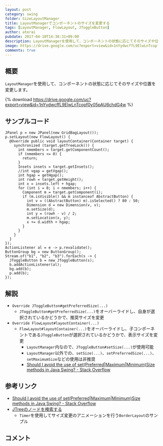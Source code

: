 ```yaml
---
layout: post
category: swing
folder: SizeLayoutManager
title: LayoutManagerでコンポーネントのサイズを変更する
tags: [LayoutManager, FlowLayout, JToggleButton]
author: aterai
pubdate: 2017-04-10T14:38:31+09:00
description: LayoutManagerを使用して、コンポーネントの状態に応じてそのサイズや位置を変更します。
image: https://drive.google.com/uc?export=view&id=1nYydwcffL9ElwLnTcopf0y05pAU6chdG4w
comments: true
---
```

## 概要
`LayoutManager`を使用して、コンポーネントの状態に応じてそのサイズや位置を変更します。

{% download https://drive.google.com/uc?export=view&id=1nYydwcffL9ElwLnTcopf0y05pAU6chdG4w %}

## サンプルコード
<pre class="prettyprint"><code>JPanel p = new JPanel(new GridBagLayout());
p.setLayout(new FlowLayout() {
  @Override public void layoutContainer(Container target) {
    synchronized (target.getTreeLock()) {
      int nmembers = target.getComponentCount();
      if (nmembers &lt;= 0) {
        return;
      }
      Insets insets = target.getInsets();
      //int vgap = getVgap();
      int hgap = getHgap();
      int rowh = target.getHeight();
      int x = insets.left + hgap;
      for (int i = 0; i &lt; nmembers; i++) {
        Component m = target.getComponent(i);
        if (m.isVisible() &amp;&amp; m instanceof AbstractButton) {
          int v = ((AbstractButton) m).isSelected() ? 80 : 50;
          Dimension d = new Dimension(v, v);
          m.setSize(d);
          int y = (rowh - v) / 2;
          m.setLocation(x, y);
          x += d.width + hgap;
        }
      }
    }
  }
});
ActionListener al = e -&gt; p.revalidate();
ButtonGroup bg = new ButtonGroup();
Stream.of("b1", "b2", "b3").forEach(s -&gt; {
  JToggleButton b = new JToggleButton(s);
  b.addActionListener(al);
  bg.add(b);
  p.add(b);
});
</code></pre>

## 解説
- `Override JToggleButton#getPreferredSize(...)`
    - `JToggleButton#getPreferredSize(...)`をオーバーライドし、自身が選択されているかどうかで、推奨サイズを変更
- `Override FlowLayout#layoutContainer(...)`
    - `FlowLayout#layoutContainer(...)`をオーバーライドし、子コンポーネントである`JToggleButton`が選択されているかどうかで、表示サイズを変更
        - `LayoutManager`内なので、`JToggleButton#setSize(...)`が使用可能
        - `LayoutManager`以外での、`setSize(...)`、`setPreferredSize(...)`、`setMaximumSize`などの使用は非推奨
        - [Should I avoid the use of set(Preferred|Maximum|Minimum)Size methods in Java Swing? - Stack Overflow](http://stackoverflow.com/questions/7229226/should-i-avoid-the-use-of-setpreferredmaximumminimumsize-methods-in-java-swi)

<!-- dummy comment line for breaking list -->

## 参考リンク
- [Should I avoid the use of set(Preferred|Maximum|Minimum)Size methods in Java Swing? - Stack Overflow](http://stackoverflow.com/questions/7229226/should-i-avoid-the-use-of-setpreferredmaximumminimumsize-methods-in-java-swi)
- [JTreeのノードを検索する](https://ateraimemo.com/Swing/SearchBox.html)
    - `Timer`を使用してサイズ変更のアニメーションを行う`BorderLayout`のサンプル

<!-- dummy comment line for breaking list -->

## コメント
